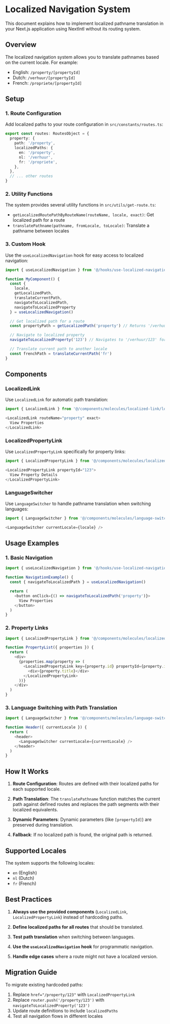 # Localized Navigation System

This document explains how to implement localized pathname translation in your Next.js application using NextIntl without its routing system.

## Overview

The localized navigation system allows you to translate pathnames based on the current locale. For example:
- English: `/property/[propertyId]`
- Dutch: `/verhuur/[propertyId]`
- French: `/propriete/[propertyId]`

## Setup

### 1. Route Configuration

Add localized paths to your route configuration in `src/constants/routes.ts`:

```typescript
export const routes: RoutesObject = {
  property: {
    path: '/property',
    localizedPaths: {
      en: '/property',
      nl: '/verhuur',
      fr: '/propriete',
    },
  },
  // ... other routes
}
```

### 2. Utility Functions

The system provides several utility functions in `src/utils/get-route.ts`:

- `getLocalizedRoutePathByRouteName(routeName, locale, exact)`: Get localized path for a route
- `translatePathname(pathname, fromLocale, toLocale)`: Translate a pathname between locales

### 3. Custom Hook

Use the `useLocalizedNavigation` hook for easy access to localized navigation:

```typescript
import { useLocalizedNavigation } from '@/hooks/use-localized-navigation'

function MyComponent() {
  const { 
    locale, 
    getLocalizedPath, 
    translateCurrentPath, 
    navigateToLocalizedPath,
    navigateToLocalizedProperty 
  } = useLocalizedNavigation()

  // Get localized path for a route
  const propertyPath = getLocalizedPath('property') // Returns '/verhuur' for Dutch

  // Navigate to localized property
  navigateToLocalizedProperty('123') // Navigates to '/verhuur/123' for Dutch

  // Translate current path to another locale
  const frenchPath = translateCurrentPath('fr')
}
```

## Components

### LocalizedLink

Use `LocalizedLink` for automatic path translation:

```typescript
import { LocalizedLink } from '@/components/molecules/localized-link/localized-link'

<LocalizedLink routeName="property" exact>
  View Properties
</LocalizedLink>
```

### LocalizedPropertyLink

Use `LocalizedPropertyLink` specifically for property links:

```typescript
import { LocalizedPropertyLink } from '@/components/molecules/localized-property-link/localized-property-link'

<LocalizedPropertyLink propertyId="123">
  View Property Details
</LocalizedPropertyLink>
```

### LanguageSwitcher

Use `LanguageSwitcher` to handle pathname translation when switching languages:

```typescript
import { LanguageSwitcher } from '@/components/molecules/language-switcher/language-switcher'

<LanguageSwitcher currentLocale={locale} />
```

## Usage Examples

### 1. Basic Navigation

```typescript
import { useLocalizedNavigation } from '@/hooks/use-localized-navigation'

function NavigationExample() {
  const { navigateToLocalizedPath } = useLocalizedNavigation()

  return (
    <button onClick={() => navigateToLocalizedPath('property')}>
      View Properties
    </button>
  )
}
```

### 2. Property Links

```typescript
import { LocalizedPropertyLink } from '@/components/molecules/localized-property-link/localized-property-link'

function PropertyList({ properties }) {
  return (
    <div>
      {properties.map(property => (
        <LocalizedPropertyLink key={property.id} propertyId={property.id}>
          <div>{property.title}</div>
        </LocalizedPropertyLink>
      ))}
    </div>
  )
}
```

### 3. Language Switching with Path Translation

```typescript
import { LanguageSwitcher } from '@/components/molecules/language-switcher/language-switcher'

function Header({ currentLocale }) {
  return (
    <header>
      <LanguageSwitcher currentLocale={currentLocale} />
    </header>
  )
}
```

## How It Works

1. **Route Configuration**: Routes are defined with their localized paths for each supported locale.

2. **Path Translation**: The `translatePathname` function matches the current path against defined routes and replaces the path segments with their localized equivalents.

3. **Dynamic Parameters**: Dynamic parameters (like `[propertyId]`) are preserved during translation.

4. **Fallback**: If no localized path is found, the original path is returned.

## Supported Locales

The system supports the following locales:
- `en` (English)
- `nl` (Dutch)
- `fr` (French)

## Best Practices

1. **Always use the provided components** (`LocalizedLink`, `LocalizedPropertyLink`) instead of hardcoding paths.

2. **Define localized paths for all routes** that should be translated.

3. **Test path translation** when switching between languages.

4. **Use the `useLocalizedNavigation` hook** for programmatic navigation.

5. **Handle edge cases** where a route might not have a localized version.

## Migration Guide

To migrate existing hardcoded paths:

1. Replace `href="/property/123"` with `LocalizedPropertyLink`
2. Replace `router.push('/property/123')` with `navigateToLocalizedProperty('123')`
3. Update route definitions to include `localizedPaths`
4. Test all navigation flows in different locales 